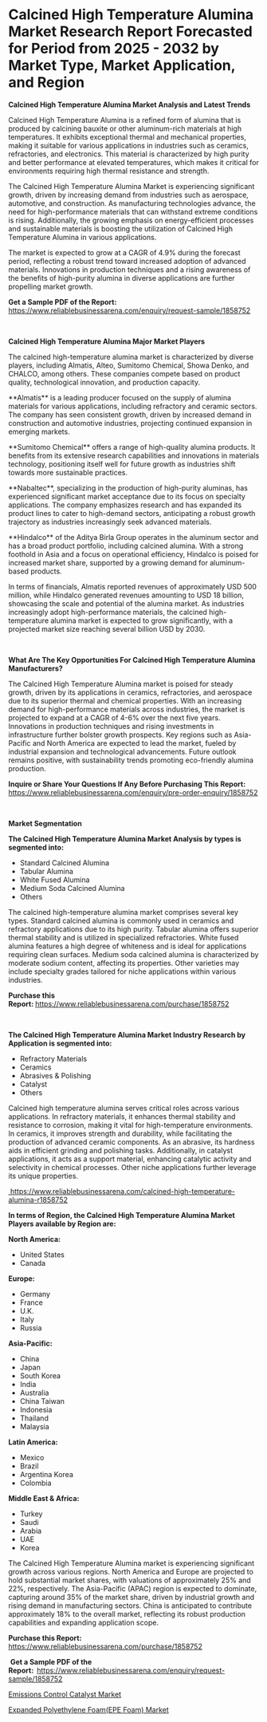 <p><h1>Calcined High Temperature Alumina Market Research Report Forecasted for Period from 2025 -  2032 by Market Type, Market Application, and Region</h1></p><p><strong>Calcined High Temperature Alumina Market Analysis and Latest Trends</strong></p>
<p><p>Calcined High Temperature Alumina is a refined form of alumina that is produced by calcining bauxite or other aluminum-rich materials at high temperatures. It exhibits exceptional thermal and mechanical properties, making it suitable for various applications in industries such as ceramics, refractories, and electronics. This material is characterized by high purity and better performance at elevated temperatures, which makes it critical for environments requiring high thermal resistance and strength.</p><p>The Calcined High Temperature Alumina Market is experiencing significant growth, driven by increasing demand from industries such as aerospace, automotive, and construction. As manufacturing technologies advance, the need for high-performance materials that can withstand extreme conditions is rising. Additionally, the growing emphasis on energy-efficient processes and sustainable materials is boosting the utilization of Calcined High Temperature Alumina in various applications. </p><p>The market is expected to grow at a CAGR of 4.9% during the forecast period, reflecting a robust trend toward increased adoption of advanced materials. Innovations in production techniques and a rising awareness of the benefits of high-purity alumina in diverse applications are further propelling market growth.</p></p>
<p><strong>Get a Sample PDF of the Report:&nbsp;</strong> <a href="https://www.reliablebusinessarena.com/enquiry/request-sample/1858752?utm_campaign=2175&utm_medium=2&utm_source=Github&utm_content=ia&utm_term=03042025&utm_id=calcined-high-temperature-alumina">https://www.reliablebusinessarena.com/enquiry/request-sample/1858752</a></p>
<p>&nbsp;</p>
<p><strong>Calcined High Temperature Alumina Major Market Players</strong></p>
<p><p>The calcined high-temperature alumina market is characterized by diverse players, including Almatis, Alteo, Sumitomo Chemical, Showa Denko, and CHALCO, among others. These companies compete based on product quality, technological innovation, and production capacity.</p><p>**Almatis** is a leading producer focused on the supply of alumina materials for various applications, including refractory and ceramic sectors. The company has seen consistent growth, driven by increased demand in construction and automotive industries, projecting continued expansion in emerging markets.</p><p>**Sumitomo Chemical** offers a range of high-quality alumina products. It benefits from its extensive research capabilities and innovations in materials technology, positioning itself well for future growth as industries shift towards more sustainable practices.</p><p>**Nabaltec**, specializing in the production of high-purity aluminas, has experienced significant market acceptance due to its focus on specialty applications. The company emphasizes research and has expanded its product lines to cater to high-demand sectors, anticipating a robust growth trajectory as industries increasingly seek advanced materials.</p><p>**Hindalco** of the Aditya Birla Group operates in the aluminum sector and has a broad product portfolio, including calcined alumina. With a strong foothold in Asia and a focus on operational efficiency, Hindalco is poised for increased market share, supported by a growing demand for aluminum-based products.</p><p>In terms of financials, Almatis reported revenues of approximately USD 500 million, while Hindalco generated revenues amounting to USD 18 billion, showcasing the scale and potential of the alumina market. As industries increasingly adopt high-performance materials, the calcined high-temperature alumina market is expected to grow significantly, with a projected market size reaching several billion USD by 2030.</p></p>
<p>&nbsp;</p>
<p><strong>What Are The Key Opportunities For Calcined High Temperature Alumina Manufacturers?</strong></p>
<p><p>The Calcined High Temperature Alumina market is poised for steady growth, driven by its applications in ceramics, refractories, and aerospace due to its superior thermal and chemical properties. With an increasing demand for high-performance materials across industries, the market is projected to expand at a CAGR of 4-6% over the next five years. Innovations in production techniques and rising investments in infrastructure further bolster growth prospects. Key regions such as Asia-Pacific and North America are expected to lead the market, fueled by industrial expansion and technological advancements. Future outlook remains positive, with sustainability trends promoting eco-friendly alumina production.</p></p>
<p><strong>Inquire or Share Your Questions If Any Before Purchasing This Report:</strong> <a href="https://www.reliablebusinessarena.com/enquiry/pre-order-enquiry/1858752?utm_campaign=2175&utm_medium=2&utm_source=Github&utm_content=ia&utm_term=03042025&utm_id=calcined-high-temperature-alumina">https://www.reliablebusinessarena.com/enquiry/pre-order-enquiry/1858752</a></p>
<p>&nbsp;</p>
<p><strong>Market Segmentation</strong></p>
<p><strong>The Calcined High Temperature Alumina Market Analysis by types is segmented into:</strong></p>
<p><ul><li>Standard Calcined Alumina</li><li>Tabular Alumina</li><li>White Fused Alumina</li><li>Medium Soda Calcined Alumina</li><li>Others</li></ul></p>
<p><p>The calcined high-temperature alumina market comprises several key types. Standard calcined alumina is commonly used in ceramics and refractory applications due to its high purity. Tabular alumina offers superior thermal stability and is utilized in specialized refractories. White fused alumina features a high degree of whiteness and is ideal for applications requiring clean surfaces. Medium soda calcined alumina is characterized by moderate sodium content, affecting its properties. Other varieties may include specialty grades tailored for niche applications within various industries.</p></p>
<p><strong>Purchase this Report:&nbsp;</strong><a href="https://www.reliablebusinessarena.com/purchase/1858752?utm_campaign=2175&utm_medium=2&utm_source=Github&utm_content=ia&utm_term=03042025&utm_id=calcined-high-temperature-alumina">https://www.reliablebusinessarena.com/purchase/1858752</a></p>
<p>&nbsp;</p>
<p><strong>The Calcined High Temperature Alumina Market Industry Research by Application is segmented into:</strong></p>
<p><ul><li>Refractory Materials</li><li>Ceramics</li><li>Abrasives & Polishing</li><li>Catalyst</li><li>Others</li></ul></p>
<p><p>Calcined high temperature alumina serves critical roles across various applications. In refractory materials, it enhances thermal stability and resistance to corrosion, making it vital for high-temperature environments. In ceramics, it improves strength and durability, while facilitating the production of advanced ceramic components. As an abrasive, its hardness aids in efficient grinding and polishing tasks. Additionally, in catalyst applications, it acts as a support material, enhancing catalytic activity and selectivity in chemical processes. Other niche applications further leverage its unique properties.</p></p>
<p><a href="https://www.reliablebusinessarena.com/calcined-high-temperature-alumina-r1858752?utm_campaign=2175&utm_medium=2&utm_source=Github&utm_content=ia&utm_term=03042025&utm_id=calcined-high-temperature-alumina">&nbsp;https://www.reliablebusinessarena.com/calcined-high-temperature-alumina-r1858752</a></p>
<p><strong>In terms of Region, the Calcined High Temperature Alumina Market Players available by Region are:</strong></p>
<p>
    <p> <strong> North America: </strong>
        <ul>
            <li>United States</li>
            <li>Canada</li>
        </ul>
        </p> 
    <p> <strong> Europe: </strong>
        <ul>
            <li>Germany</li>
            <li>France</li>
            <li>U.K.</li>
            <li>Italy</li>
            <li>Russia</li>
        </ul>
        </p> 
    <p> <strong> Asia-Pacific: </strong>
        <ul>
            <li>China</li>
            <li>Japan</li>
            <li>South Korea</li>
            <li>India</li>
            <li>Australia</li>
            <li>China Taiwan</li>
            <li>Indonesia</li>
            <li>Thailand</li>
            <li>Malaysia</li>
        </ul>
        </p> 
    <p> <strong> Latin America: </strong>
        <ul>
            <li>Mexico</li>
            <li>Brazil</li>
            <li>Argentina Korea</li>
            <li>Colombia</li>
        </ul>
        </p> 
    <p> <strong> Middle East & Africa: </strong>
        <ul>
            <li>Turkey</li>
            <li>Saudi</li>
            <li>Arabia</li>
            <li>UAE</li>
            <li>Korea</li>
        </ul>
    </p>
    </p>
<p><p>The Calcined High Temperature Alumina market is experiencing significant growth across various regions. North America and Europe are projected to hold substantial market shares, with valuations of approximately 25% and 22%, respectively. The Asia-Pacific (APAC) region is expected to dominate, capturing around 35% of the market share, driven by industrial growth and rising demand in manufacturing sectors. China is anticipated to contribute approximately 18% to the overall market, reflecting its robust production capabilities and expanding application scope.</p></p>
<p><strong>Purchase this Report: </strong><a href="https://www.reliablebusinessarena.com/purchase/1858752?utm_campaign=2175&utm_medium=2&utm_source=Github&utm_content=ia&utm_term=03042025&utm_id=calcined-high-temperature-alumina">https://www.reliablebusinessarena.com/purchase/1858752</a></p>
<p>&nbsp;<strong>Get a Sample PDF of the Report:&nbsp;&nbsp;</strong><a href="https://www.reliablebusinessarena.com/enquiry/request-sample/1858752?utm_campaign=2175&utm_medium=2&utm_source=Github&utm_content=ia&utm_term=03042025&utm_id=calcined-high-temperature-alumina">https://www.reliablebusinessarena.com/enquiry/request-sample/1858752</a></p>
<p><strong></strong></p>
<p><p><a href="https://github.com/YashRP12/Market-Research-Report-List-7/blob/main/emissions-control-catalyst-market.md?utm_campaign=2175&utm_medium=2&utm_source=Github&utm_content=ia&utm_term=03042025&utm_id=calcined-high-temperature-alumina">Emissions Control Catalyst Market</a></p><p><a href="https://github.com/JosephineMcguire65/Market-Research-Report-List-2/blob/main/expanded-polyethylene-foamepe-foam-market.md?utm_campaign=2175&utm_medium=2&utm_source=Github&utm_content=ia&utm_term=03042025&utm_id=calcined-high-temperature-alumina">Expanded Polyethylene Foam(EPE Foam) Market</a></p></p>
